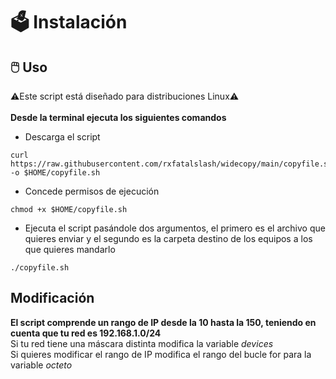 # 🗳️ Instalación
## 🖱️ Uso
⚠️Este script está diseñado para distribuciones Linux⚠️
<br><br>
**Desde la terminal ejecuta los siguientes comandos**
* Descarga el script
```
curl https://raw.githubusercontent.com/rxfatalslash/widecopy/main/copyfile.sh -o $HOME/copyfile.sh
```
* Concede permisos de ejecución
```
chmod +x $HOME/copyfile.sh
```
* Ejecuta el script pasándole dos argumentos, el primero es el archivo que quieres enviar y el segundo es la carpeta destino de los equipos a los que quieres mandarlo
```
./copyfile.sh
```
## Modificación
**El script comprende un rango de IP desde la 10 hasta la 150, teniendo en cuenta que tu red es 192.168.1.0/24**
<br>
Si tu red tiene una máscara distinta modifica la variable _devices_
<br>
Si quieres modificar el rango de IP modifica el rango del bucle for para la variable _octeto_